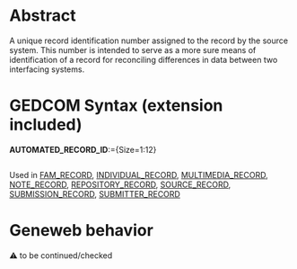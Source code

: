 ﻿# Abstract
A unique record identification number assigned to the record by the source system.  This number is
intended to serve as a more sure means of identification of a record for reconciling differences in data
between two interfacing systems.


# GEDCOM Syntax (extension included)

**AUTOMATED_RECORD_ID**:={Size=1:12}
<pre>
</pre>
Used in <a href=Ged.FAM_RECORD.md>FAM_RECORD</a>, <a href=Ged.INDIVIDUAL_RECORD.md>INDIVIDUAL_RECORD</a>, <a href=Ged.MULTIMEDIA_RECORD.md>MULTIMEDIA_RECORD</a>, <a href=Ged.NOTE_RECORD.md>NOTE_RECORD</a>, <a href=Ged.REPOSITORY_RECORD.md>REPOSITORY_RECORD</a>, <a href=Ged.SOURCE_RECORD.md>SOURCE_RECORD</a>, <a href=Ged.SUBMISSION_RECORD.md>SUBMISSION_RECORD</a>, <a href=Ged.SUBMITTER_RECORD.md>SUBMITTER_RECORD</a><br />

# Geneweb behavior


:warning: to be continued/checked


